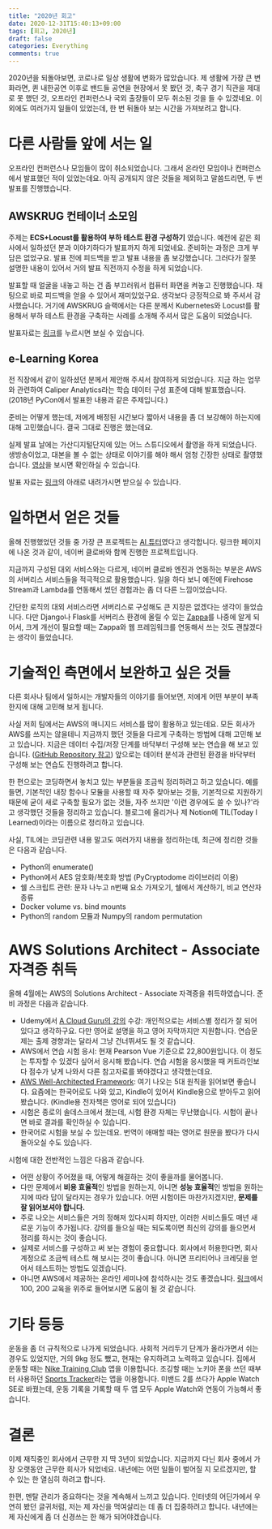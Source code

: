 ```yaml
---
title: "2020년 회고"
date: 2020-12-31T15:40:13+09:00
tags: [회고, 2020년]
draft: false
categories: Everything
comments: true
---
```


2020년을 되돌아보면, 코로나로 일상 생활에 변화가 많았습니다. 제 생활에 가장 큰 변화라면, 퀸 내한공연 이후로 밴드들 공연을 현장에서 못 봤던 것, 축구 경기 직관을 제대로 못 했던 것, 오프라인 컨퍼런스나 국외 출장들이 모두 취소된 것을 들 수 있겠네요. 이외에도 여러가지 일들이 있었는데, 한 번 뒤돌아 보는 시간을 가져보려고 합니다. 

# 다른 사람들 앞에 서는 일

오프라인 컨퍼런스나 모임들이 많이 취소되었습니다. 그래서 온라인 모임이나 컨퍼런스에서 발표했던 적이 있었는데요. 아직 공개되지 않은 것들을 제외하고 말씀드리면, 두 번 발표를 진행했습니다.

## AWSKRUG 컨테이너 소모임

주제는 **ECS+Locust를 활용하여 부하 테스트 환경 구성하기** 였습니다. 예전에 같은 회사에서 일하셨던 분과 이야기하다가 발표까지 하게 되었네요. 준비하는 과정은 크게 부담은 없었구요. 발표 전에 피드백을 받고 발표 내용을 좀 보강했습니다. 그러다가 잘못 설명한 내용이 있어서 거의 발표 직전까지 수정을 하게 되었습니다. 

발표할 때 얼굴을 내놓고 하는 건 좀 부끄러워서 컴퓨터 화면을 켜놓고 진행했습니다. 채팅으로 바로 피드백을 얻을 수 있어서 재미있었구요. 생각보다 긍정적으로 봐 주셔서 감사했습니다. 거기에 AWSKRUG 슬랙에서는 다른 분께서 Kubernetes와 Locust를 활용해서 부하 테스트 환경을 구축하는 사례를 소개해 주셔서 많은 도움이 되었습니다. 

발표자료는 [링크](https://www2.slideshare.net/YungonPark/ecslocust-232571377)를 누르시면 보실 수 있습니다. 

## e-Learning Korea

전 직장에서 같이 일하셨던 분께서 제안해 주셔서 참여하게 되었습니다. 지금 하는 업무와 관련하여 Caliper Analytics라는 학습 데이터 구성 표준에 대해 발표했습니다. (2018년 PyCon에서 발표한 내용과 같은 주제입니다.)

준비는 어떻게 했는데, 저에게 배정된 시간보다 짧아서 내용을 좀 더 보강해야 하는지에 대해 고민했습니다. 결국 그대로 진행은 했는데요. 

실제 발표 날에는 가산디지털단지에 있는 어느 스튜디오에서 촬영을 하게 되었습니다. 생방송이었고, 대본을 볼 수 없는 상태로 이야기를 해야 해서 엄청 긴장한 상태로 촬영했습니다. [영상](https://youtu.be/O5enjAgf29c)을 보시면 확인하실 수 있습니다. 

발표 자료는 [링크](https://edtechkorea.or.kr/fairContents.do?FAIRMENU_IDX=11301&hl=KOR)의 아래로 내려가시면 받으실 수 있습니다. 

# 일하면서 얻은 것들

올해 진행했었던 것들 중 가장 큰 프로젝트는 [AI 튜터](https://www.home-learn.co.kr/homelearn/intro1/Intro103.html)였다고 생각합니다. 링크한 페이지에 나온 것과 같이, 네이버 클로바와 함께 진행한 프로젝트입니다. 

지금까지 구성된 대외 서비스와는 다르게, 네이버 클로바 엔진과 연동하는 부분은 AWS의 서버리스 서비스들을 적극적으로 활용했습니다. 일을 하다 보니 예전에 Firehose Stream과 Lambda를 연동해서 썼던 경험과는 좀 더 다른 느낌이었습니다. 

간단한 로직의 대외 서비스라면 서버리스로 구성해도 큰 지장은 없겠다는 생각이 들었습니다. 다만 Django나 Flask를 서버리스 환경에 올릴 수 있는 [Zappa](https://github.com/Miserlou/Zappa)를 나중에 알게 되어서, 크게 개선이 필요할 때는 Zappa와 웹 프레임워크를 연동해서 쓰는 것도 괜찮겠다는 생각이 들었습니다. 

# 기술적인 측면에서 보완하고 싶은 것들

다른 회사나 팀에서 일하시는 개발자들의 이야기를 들어보면, 저에게 어떤 부분이 부족한지에 대해 고민해 보게 됩니다. 

사실 저희 팀에서는 AWS의 매니지드 서비스를 많이 활용하고 있는데요. 모든 회사가 AWS를 쓰지는 않을테니 지금까지 했던 것들을 다르게 구축하는 방법에 대해 고민해 보고 있습니다. 지금은 데이터 수집/저장 단계를 바닥부터 구성해 보는 연습을 해 보고 있습니다. ([GitHub Repository 참고](https://github.com/rubysoho07/collect-data-from-scratch)) 앞으로는 데이터 분석과 관련된 환경을 바닥부터 구성해 보는 연습도 진행하려고 합니다.

한 편으로는 코딩하면서 놓치고 있는 부분들을 조금씩 정리하려고 하고 있습니다. 예를 들면, 기본적인 내장 함수나 모듈을 사용할 때 자주 찾아보는 것들, 기본적으로 지원하기 때문에 굳이 새로 구축할 필요가 없는 것들, 자주 쓰지만 '이런 경우에도 쓸 수 있나?'라고 생각했던 것들을 정리하고 있습니다. 블로그에 올리거나 제 Notion에 TIL(Today I Learned)이라는 이름으로 정리하고 있습니다. 

사실, TIL에는 코딩관련 내용 말고도 여러가지 내용을 정리하는데, 최근에 정리한 것들은 다음과 같습니다.

* Python의 enumerate()
* Python에서 AES 암호화/복호화 방법 (PyCryptodome 라이브러리 이용)
* 쉘 스크립트 관련: 문자 나누고 n번째 요소 가져오기, 쉘에서 계산하기, 비교 연산자 종류
* Docker volume vs. bind mounts
* Python의 random 모듈과 Numpy의 random permutation

# AWS Solutions Architect - Associate 자격증 취득

올해 4월에는 AWS의 Solutions Architect - Associate 자격증을 취득하였습니다. 준비 과정은 다음과 같습니다.

* Udemy에서 [A Cloud Guru의 강의](https://www.udemy.com/course/aws-certified-solutions-architect-associate/) 수강: 개인적으로는 서비스별 정리가 잘 되어있다고 생각하구요. 다만 영어로 설명을 하고 영어 자막까지만 지원합니다. 연습문제는 출제 경향과는 달라서 그냥 건너뛰셔도 될 것 같습니다.  
* AWS에서 연습 시험 응시: 현재 Pearson Vue 기준으로 22,800원입니다. 이 정도는 투자할 수 있겠다 싶어서 응시해 봤습니다. 연습 시험을 응시했을 때 커트라인보다 점수가 낮게 나와서 다른 참고자료를 봐야겠다고 생각했는데요. 
* [AWS Well-Architected Framework](https://aws.amazon.com/ko/architecture/well-architected/): 여기 나오는 5대 원칙을 읽어보면 좋습니다. 요즘에는 한국어로도 나와 있고, Kindle이 있어서 Kindle용으로 받아두고 읽어봤습니다. (Kindle용 전자책은 영어로 되어 있습니다)
* 시험은 종로의 솔데스크에서 쳤는데, 시험 환경 자체는 무난했습니다. 시험이 끝나면 바로 결과를 확인하실 수 있습니다.
* 한국어로 시험을 보실 수 있는데요. 번역이 애매할 때는 영어로 원문을 봤다가 다시 돌아오실 수도 있습니다. 

시험에 대한 전반적인 느낌은 다음과 같습니다. 

* 어떤 상황이 주어졌을 때, 어떻게 해결하는 것이 좋을까를 물어봅니다. 
* 다만 문제에서 **비용 효율적**인 방법을 원하는지, 아니면 **성능 효율적**인 방법을 원하는지에 따라 답이 달라지는 경우가 있습니다. 어떤 시험이든 마찬가지겠지만, **문제를 잘 읽어보셔야 합니다.**
* 주로 나오는 서비스들은 거의 정해져 있다시피 하지만, 이러한 서비스들도 매년 새로운 기능이 추가됩니다. 강의를 들으실 때는 되도록이면 최신의 강의를 들으면서 정리를 하시는 것이 좋습니다. 
* 실제로 서비스를 구성하고 써 보는 경험이 중요합니다. 회사에서 허용한다면, 회사 계정으로 조금씩 테스트 해 보시는 것이 좋습니다. 아니면 프리티어나 크레딧을 얻어서 테스트하는 방법도 있겠습니다.
* 아니면 AWS에서 제공하는 온라인 세미나에 참석하시는 것도 좋겠습니다. [링크](https://aws.amazon.com/ko/about-aws/events/)에서 100, 200 교육을 위주로 들어보시면 도움이 될 것 같습니다.

# 기타 등등

운동을 좀 더 규칙적으로 나가게 되었습니다. 사회적 거리두기 단계가 올라가면서 쉬는 경우도 있었지만, 거의 9kg 정도 뺐고, 현재는 유지하려고 노력하고 있습니다. 집에서 운동할 때는 [Nike Training Club](https://www.nike.com/kr/ko_kr/c/nike-plus/training-app) 앱을 이용합니다. 조깅할 때는 노키아 폰을 쓰던 때부터 사용하던 [Sports Tracker](https://www.sports-tracker.com/)라는 앱을 이용합니다. 미밴드 2를 쓰다가 Apple Watch SE로 바꿨는데, 운동 기록을 기록할 때 두 앱 모두 Apple Watch와 연동이 가능해서 좋습니다. 

# 결론

이제 재직중인 회사에서 근무한 지 딱 3년이 되었습니다. 지금까지 다닌 회사 중에서 가장 오랫동안 근무한 회사가 되었네요. 내년에는 어떤 일들이 벌어질 지 모르겠지만, 할 수 있는 한 열심히 하려고 합니다.

한편, 멘탈 관리가 중요하다는 것을 계속해서 느끼고 있습니다. 인터넷의 어딘가에서 우연히 봤던 글귀처럼, 저는 제 자신을 먹여살리는 데 좀 더 집중하려고 합니다. 내년에는 제 자신에게 좀 더 신경쓰는 한 해가 되어야겠습니다.